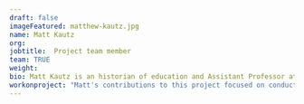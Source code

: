 ```yaml
---
draft: false
imageFeatured: matthew-kautz.jpg
name: Matt Kautz
org: 
jobtitle:  Project team member
team: TRUE
weight: 
bio: Matt Kautz is an historian of education and Assistant Professor at Eastern Michigan University. Prior to earning his PhD he worked in schools in Detroit, Chicago, and New York. 
workonproject: "Matt's contributions to this project focused on conducting archival research, assisting in curation of primary sources documents, writing supporting texts for these documents, and designing instructional materials. The depth and breadth of his work can be seen most clearly in the following topic: Boycotting New York's Segregated Schools; Black and Latina Women's Education Activism; How Did New York City Segregate Its Schools?; and Who Governs Schools?." 
---
```

